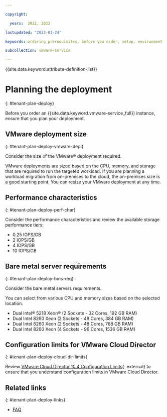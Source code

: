 ```yaml
---

copyright:

  years:  2022, 2023

lastupdated: "2023-01-24"

keywords: ordering prerequisites, before you order, setup, environment setup

subcollection: vmware-service

---
```


{{site.data.keyword.attribute-definition-list}}

# Planning the deployment
{: #tenant-plan-deploy}

Before you order an {{site.data.keyword.vmware-service_full}} instance, ensure that you plan your deployment.

## VMware deployment size
{: #tenant-plan-deploy-vmware-depl}

Consider the size of the VMware® deployment required.

VMware deployments are sized based on the CPU, memory, and storage that are required to run the targeted workload. If you are planning a workload migration from on-premises to the cloud, the on-premises size is a good starting point. You can resize your VMware deployment at any time.

## Performance characteristics
{: #tenant-plan-deploy-perf-char}

Consider the performance characteristics and review the available storage performance tiers:

* 0.25 IOPS/GB
* 2 IOPS/GB
* 4 IOPS/GB
* 10 IOPS/GB

## Bare metal server requirements
{: #tenant-plan-deploy-bms-req}

Consider the bare metal servers requirements.

You can select from various CPU and memory sizes based on the selected location.

* Dual Intel® 5218 Xeon® (2 Sockets - 32 Cores, 192 GB RAM)
* Dual Intel 8260 Xeon (2 Sockets - 48 Cores, 384 GB RAM)
* Dual Intel 8260 Xeon (2 Sockets - 48 Cores, 768 GB RAM)
* Dual Intel 8260 Xeon (4 Sockets - 96 Cores, 1536 GB RAM)

## Configuration limits for VMware Cloud Director
{: #tenant-plan-deploy-cloud-dir-limits}

Review [VMware Cloud Director 10.4 Configuration Limits](https://configmax.esp.vmware.com/guest?vmwareproduct=%20VMware%20Cloud%20Director&release=VMware%20Cloud%20Director%2010.4&categories=35-0){: external} to ensure that you understand configuration limits in VMware Cloud Director.

## Related links
{: #tenant-plan-deploy-links}

* [FAQ](/docs/vmware-service?topic=vmware-service-faq-general)
